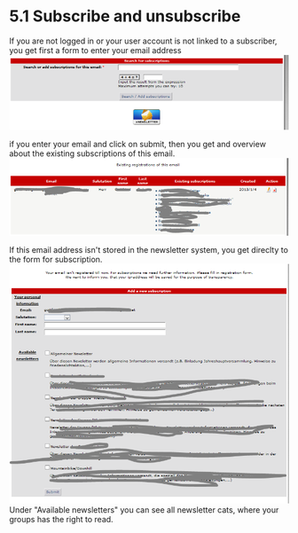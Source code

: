 # 5.1 Subscribe and unsubscribe

If you are not logged in or your user account is not linked to a subscriber, you get first a form to enter your email address
![](../assets/user_area/user_subscription1_en.PNG)

if you enter your email and click on submit, then you get and overview about the existing subscriptions of this email.
![](../assets/user_area/user_subscription2_en.PNG)

If this email address isn't stored in the newsletter system, you get direclty to the form for subscription.
![](../assets/user_area/user_subscription3_en.PNG)
Under "Available newsletters" you can see all newsletter cats, where your groups has the right to read.